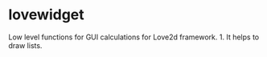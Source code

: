 # lovewidget
Low level functions for GUI calculations for Love2d framework. 1. It helps to draw lists.
